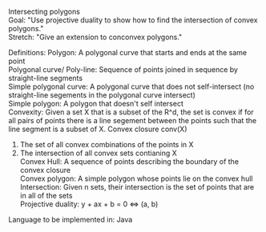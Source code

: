 Intersecting polygons  
Goal: "Use projective duality to show how to
find the intersection of convex polygons."  
Stretch: "Give an extension to conconvex polygons."

Definitions:
Polygon: A polygonal curve that starts and ends at the same point  
Polygonal curve/ Poly-line:
Sequence of points joined in sequence by straight-line segments  
Simple polygonal curve:
A polygonal curve that does not self-intersect
(no straight-line segements in the polygonal curve intersect)  
Simple polygon: A polygon that doesn't self intersect  
Convexity: Given a set X that is a subset of the R^d,
the set is convex if for all pairs of points there is a
line segement between the points such that the line segment is a subset of X.
Convex closure conv(X)
1) The set of all convex combinations of the points in X
2) The intersection of all convex sets contianing X  
Convex Hull: A sequence of points describing the
boundary of the convex closure  
Convex polygon: A simple polygon whose points lie on the convex hull  
Intersection:
Given n sets, their intersection is the set of points
that are in all of the sets  
Projective duality: y + ax + b = 0 <=> (a, b)

Language to be implemented in: Java